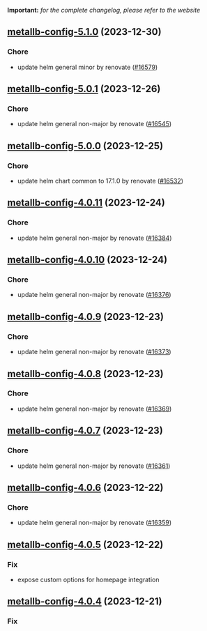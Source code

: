 **Important:**
*for the complete changelog, please refer to the website*




## [metallb-config-5.1.0](https://github.com/truecharts/charts/compare/metallb-config-5.0.1...metallb-config-5.1.0) (2023-12-30)

### Chore

- update helm general minor by renovate ([#16579](https://github.com/truecharts/charts/issues/16579))
  
  


## [metallb-config-5.0.1](https://github.com/truecharts/charts/compare/metallb-config-5.0.0...metallb-config-5.0.1) (2023-12-26)

### Chore

- update helm general non-major by renovate ([#16545](https://github.com/truecharts/charts/issues/16545))
  
  


## [metallb-config-5.0.0](https://github.com/truecharts/charts/compare/metallb-config-4.0.11...metallb-config-5.0.0) (2023-12-25)

### Chore

- update helm chart common to 17.1.0 by renovate ([#16532](https://github.com/truecharts/charts/issues/16532))
  
  


## [metallb-config-4.0.11](https://github.com/truecharts/charts/compare/metallb-config-4.0.10...metallb-config-4.0.11) (2023-12-24)

### Chore

- update helm general non-major by renovate ([#16384](https://github.com/truecharts/charts/issues/16384))
  
  


## [metallb-config-4.0.10](https://github.com/truecharts/charts/compare/metallb-config-4.0.9...metallb-config-4.0.10) (2023-12-24)

### Chore

- update helm general non-major by renovate ([#16376](https://github.com/truecharts/charts/issues/16376))
  
  


## [metallb-config-4.0.9](https://github.com/truecharts/charts/compare/metallb-config-4.0.8...metallb-config-4.0.9) (2023-12-23)

### Chore

- update helm general non-major by renovate ([#16373](https://github.com/truecharts/charts/issues/16373))
  
  


## [metallb-config-4.0.8](https://github.com/truecharts/charts/compare/metallb-config-4.0.7...metallb-config-4.0.8) (2023-12-23)

### Chore

- update helm general non-major by renovate ([#16369](https://github.com/truecharts/charts/issues/16369))
  
  


## [metallb-config-4.0.7](https://github.com/truecharts/charts/compare/metallb-config-4.0.6...metallb-config-4.0.7) (2023-12-23)

### Chore

- update helm general non-major by renovate ([#16361](https://github.com/truecharts/charts/issues/16361))
  
  


## [metallb-config-4.0.6](https://github.com/truecharts/charts/compare/metallb-config-4.0.5...metallb-config-4.0.6) (2023-12-22)

### Chore

- update helm general non-major by renovate ([#16359](https://github.com/truecharts/charts/issues/16359))
  
  


## [metallb-config-4.0.5](https://github.com/truecharts/charts/compare/metallb-config-4.0.4...metallb-config-4.0.5) (2023-12-22)

### Fix

- expose custom options for homepage integration
  
  


## [metallb-config-4.0.4](https://github.com/truecharts/charts/compare/metallb-config-4.0.3...metallb-config-4.0.4) (2023-12-21)

### Fix
